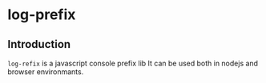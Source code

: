# log-prefix

## Introduction
`log-refix` is a javascript console prefix lib
It can be used both in nodejs and browser environmants.
